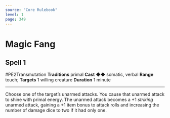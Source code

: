 ```yaml
---
source: "Core Rulebook"
level: 1
page: 349
---
```


# Magic Fang
## Spell 1
#PE2Transmutation 
**Traditions** primal
**Cast** ◆◆ somatic, verbal
**Range** touch; **Targets** 1 willing creature
**Duration** 1 minute

-----
Choose one of the target’s unarmed attacks. You cause that unarmed attack to shine with primal energy. The unarmed attack becomes a +1 *striking* unarmed attack, gaining a +1 item bonus to attack rolls and increasing the number of damage dice to two if it had only one.